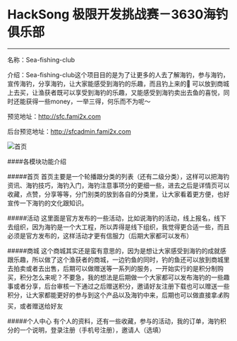 # HackSong 极限开发挑战赛－3630海钓俱乐部
----------------------
名称：Sea-fishing-club

介绍：Sea-fishing-club这个项目目的是为了让更多的人去了解海钓，参与海钓，宣传海钓，分享海钓，让大家能感受到海钓的乐趣，而且钓上来的🐠 可以放到商城上去买，让渔获者既可以享受到海钓的乐趣，又能感受到海钓卖出去鱼的喜悦，同时还能获得一些money，一举三得，何乐而不为呢～

预览地址：http://sfc.fami2x.com

后台预览地址：http://sfcadmin.fami2x.com

![首页](http://jiac-cdn.fami2u.com/hacksong/8D8BD056-5F39-42C9-89DC-892321D42DBD.png@_w200.jpg)

####各模块功能介绍

#####首页
首页主要是一个轮播跟分类的列表（还有二级分类），这样可以把海钓资讯、海钓技巧，海钓入门，海钓注意事项分的更细一些，进去之后是详情页可以收藏，点赞，分享等等，分门别类的放到各自的分类里，让大家看着更方便，也好宣传一下海钓的文化跟知识。

#####活动
这里面是官方发布的一些活动，比如说海钓的活动，线上报名，线下去组织，因为海钓是一个大工程，所以弄得是线下组织，我觉得更合适一些，而且必须是官方发布的，这样活动才更有信服力（后期大家都可以发布） 

#####商城
这个商城其实还是蛮有意思的，因为是想让大家感受到海钓的成就感跟乐趣，所以做了这个渔获者的商城，一边钓鱼的同时，钓的鱼还可以放到商城里去拍卖或者去出售，后期可以做赠送等一系列的服务，一开始实行的是积分制购买，积分怎么来呢？不要急，我的想法是后期做一个大家都可以发布海钓的一些趣事或者分享，后台审核一下通过之后赠送积分，邀请好友注册下载也可以赠送一些积分，让大家都能更好的参与到这个产品以及海钓中来，后期也可以做直接拿💰购买，或者赠送给好友

#####个人中心
有个人的资料，还有一些收藏，参与的活动，我的订单，海钓积分的一个说明，登录注册（手机号注册），邀请人（选填）



